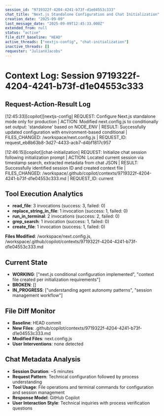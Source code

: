 ```yaml
---
session_id: "9719322f-4204-4241-b73f-d1e04553c333"
chat_title: "Next.js Standalone Configuration and Chat Initialization"
creation_date: "2025-09-09"
last_message_date: "2025-09-09T12:45:33.000Z"
extended_from: null
status: "active"
file_diff_baseline: "HEAD"
active_threads: ["nextjs-config", "chat-initialization"]
inactive_threads: []
requester: "JulianVJacobs"
---
```


# Context Log: Session 9719322f-4204-4241-b73f-d1e04553c333

## Request-Action-Result Log

[12:45:33][copilot][nextjs-config] REQUEST: Configure Next.js standalone mode only for production | ACTION: Modified next.config.js to conditionally set output: 'standalone' based on NODE_ENV | RESULT: Successfully updated configuration with environment-based conditional | FILES_CHANGED: /workspace/next.config.js | REQUEST_ID: request_eb8b63b8-3d27-4433-acb7-d4bf1817c957

[12:46:15][copilot][chat-initialization] REQUEST: Initialize chat session following initialization prompt | ACTION: Located current session via timestamp search, extracted metadata from chat JSON | RESULT: Successfully identified session ID and created context file | FILES_CHANGED: /workspace/.github/copilot/contexts/9719322f-4204-4241-b73f-d1e04553c333.md | REQUEST_ID: current

## Tool Execution Analytics

- **read_file**: 3 invocations (success: 3, failed: 0)
- **replace_string_in_file**: 1 invocation (success: 1, failed: 0)
- **run_in_terminal**: 2 invocations (success: 2, failed: 0)
- **grep_search**: 1 invocation (success: 1, failed: 0)
- **create_file**: 1 invocation (success: 1, failed: 0)

**Files Modified**: /workspace/next.config.js, /workspace/.github/copilot/contexts/9719322f-4204-4241-b73f-d1e04553c333.md

## Current State

- **WORKING**: ["next.js conditional configuration implemented", "context file created per initialization requirements"]
- **BROKEN**: []
- **IN_PROGRESS**: ["understanding agent autonomy patterns", "session management workflow"]

## File Diff Monitor

- **Baseline**: HEAD commit
- **New Files**: .github/copilot/contexts/9719322f-4204-4241-b73f-d1e04553c333.md
- **Modified Files**: next.config.js
- **User Interventions**: none detected

## Chat Metadata Analysis

- **Session Duration**: ~5 minutes
- **Request Pattern**: Technical configuration followed by process understanding
- **Tool Usage**: File operations and terminal commands for configuration and session management
- **Response Model**: GitHub Copilot
- **User Interaction Style**: Technical inquiries with process verification questions
